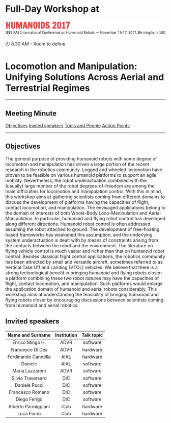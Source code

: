 # Full-Day Workshop at 
![Humanoids2017](images/conference.png)

:clock11: 8.30 AM  - Room to define

# Locomotion and Manipulation: Unifying Solutions Across Aerial and Terrestrial Regimes




----
## Meeting Minute
[Objectives](#objectives)
[Invited speakers](#invited-speakers)
[Tools and People](#tools-and-people)
[Action Points](#action-points)

----
## Objectives

The general purpose of providing humanoid robots with some degree of locomotion and manipulation has driven a large portion of the recent research in the robotics community. Legged and wheeled locomotion have proven to be feasible on various humanoid platforms to support an agile mobility. Nevertheless, the robot underactuation combined with the (usually) large number of the robot degrees-of-freedom are among the main difficulties for locomotion and manipulation control. With this in mind, this workshop aims at gathering scientists coming from different domains to discuss the development of platforms having the capacities of flight, contact locomotion, and manipulation. The envisaged applications belong to the domain of interests of both Whole-Body Loco-Manipulation and Aerial Manipulation.
In particular, humanoid and flying robot control has developed along different directions.
Humanoid robot control is often addressed assuming the robot attached to ground. The development of free-floating based frameworks has weakened this assumption, and the underlying system underactuation is dealt with by means of constraints arising from the contacts between the robot and the environment.
The literature on flying vehicle control is much vaster and richer than that on humanoid robot control. Besides classical flight control applications, the robotics community has been attracted by small and versatile aircraft, sometimes referred to as Vertical Take Off and Landing (VTOL) vehicles. 
We believe that there is a strong technological benefit in bringing humanoid and flying robots closer: a platform combining these two robot natures may have the capacities of flight, contact locomotion, and manipulation. Such platforms would enlarge the application domain of humanoid and aerial robots considerably. 
This workshop aims at understanding the feasibility of bringing humanoid and flying robots closer by encouraging discussions between scientists coming from humanoid and aerial robotics.


## Invited speakers

| Name and Surname | Institution | Talk topic |
| :---: | :------: | :------: |
| Enrico Mingo H. | ADVR | software|  |
| Francesco Di Dea | ADVR | hardware | |
| Ferdinando Cannella | AIAL | hardware | |
| Daniele | AIAL | software | |
| Maria Lazzaroni  | ADVR | software | |
| Silvio Traversaro | DIC | software | |
| Daniele Pucci | DIC | software | |
| Francesco Romano | DIC | software | |
| Diego Ferigo | DIC | software | |
| Alberto Parmiggiani | iCub | hardware | |
| Luca Fiorio | iCub | hardware | |



